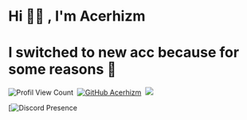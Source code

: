 # Hi 👋🏻 , I'm Acerhizm
# I switched to new acc because for some reasons 🤯
![Profil View Count](https://komarev.com/ghpvc/?username=Acerhizmq&color=000000)&nbsp;
[![GitHub Acerhizm](https://img.shields.io/github/followers/Acerhizmq?label=follow&style=social)](https://github.com/Acerhizmq)&nbsp;
<a href="https://instagram.com/acerhizm"><img src="https://img.shields.io/badge/@acerhizm-000000?style=flat&logo=Instagram&logoColor=white"/></a> &nbsp;

[![Discord Presence](https://lanyard-profile-readme.vercel.app/api/340047062068494337?theme=dark&bg=1c1c1c&animated=yes&hideDiscrim=false&borderRadius=30px)
